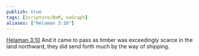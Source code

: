 ```yaml
---
publish: true
tags: [Scripture/BoM, noGraph]
aliases: ["Helaman 3:10"]
---
```

[Helaman 3:10](https://churchofjesuschrist.org/study/scriptures/bofm/hel/3?lang=eng&id=p10#p10) And it came to pass as timber was exceedingly scarce in the land northward, they did send forth much by the way of shipping.
